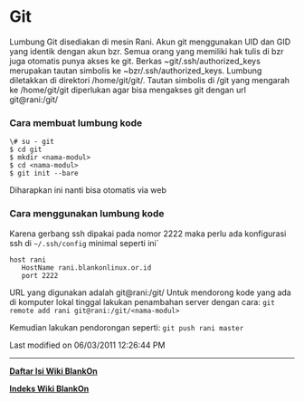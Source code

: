 # Git

Lumbung Git disediakan di mesin Rani. Akun git menggunakan UID dan GID yang
identik dengan akun bzr. Semua orang yang memiliki hak tulis di bzr juga
otomatis punya akses ke git. Berkas ~git/.ssh/authorized_keys merupakan tautan
simbolis ke ~bzr/.ssh/authorized_keys.
Lumbung diletakkan di direktori /home/git/git/<nama-modul>. Tautan simbolis di
/git yang mengarah ke /home/git/git diperlukan agar bisa mengakses git dengan
url git@rani:/git/<nama-modul>

### Cara membuat lumbung kode

```
\# su - git
$ cd git
$ mkdir <nama-modul>
$ cd <nama-modul>
$ git init --bare
```

Diharapkan ini nanti bisa otomatis via web

### Cara menggunakan lumbung kode
Karena gerbang ssh dipakai pada nomor 2222 maka perlu ada konfigurasi ssh di
`~/.ssh/config` minimal seperti ini`

```
host rani
   HostName rani.blankonlinux.or.id
   port 2222
```

URL yang digunakan adalah git@rani:/git/<nama-modul>
Untuk mendorong kode yang ada di komputer lokal tinggal lakukan penambahan
server dengan cara:
`git remote add rani git@rani:/git/<nama-modul>`

Kemudian lakukan pendorongan seperti:
`git push rani master`

Last modified on 06/03/2011 12:26:44 PM

---
[**Daftar Isi Wiki BlankOn**](/DaftarIsi/README.html)
 
[**Indeks Wiki BlankOn**](/Indeks.html)
